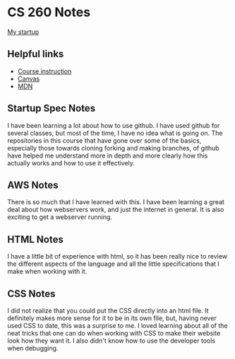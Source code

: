 # CS 260 Notes

[My startup](https://simon.cs260.click)

## Helpful links

- [Course instruction](https://github.com/webprogramming260)
- [Canvas](https://byu.instructure.com)
- [MDN](https://developer.mozilla.org)

## Startup Spec Notes

I have been learning a lot about how to use github. I have used github for several classes, but most of the time, I have no idea what is going on. The repositories in this course that have gone over some of the basics, especially those towards cloning forking and making branches, of github have helped me understand more in depth and more clearly how this actually works and how to use it effectively. 

## AWS Notes

There is so much that I have learned with this. I have been learning a great deal about how webservers work, and just the internet in general. It is also exciting to get a webserver running.

## HTML Notes

I have a little bit of experience with html, so it has been really nice to review the different aspects of the language and all the little specifications that I make when working with it.

## CSS Notes

I did not realize that you could put the CSS directly into an html file. It definitely makes more sense for it to be in its own file, but, having never used CSS to date, this was a surprise to me. I loved learning about all of the neat tricks that one can do when working with CSS to make their website look how they want it. I also didn't know how to use the developer tools when debugging.